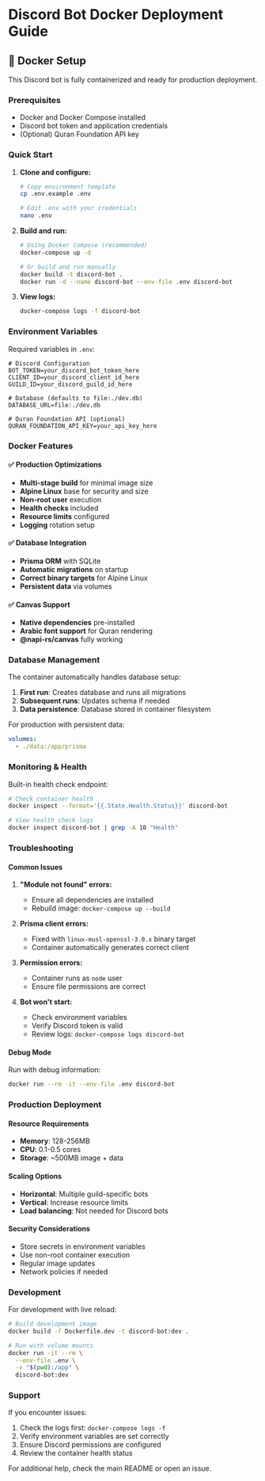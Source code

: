 # Discord Bot Docker Deployment Guide

## 🐳 Docker Setup

This Discord bot is fully containerized and ready for production deployment.

### Prerequisites

- Docker and Docker Compose installed
- Discord bot token and application credentials
- (Optional) Quran Foundation API key

### Quick Start

1. **Clone and configure:**
   ```bash
   # Copy environment template
   cp .env.example .env
   
   # Edit .env with your credentials
   nano .env
   ```

2. **Build and run:**
   ```bash
   # Using Docker Compose (recommended)
   docker-compose up -d
   
   # Or build and run manually
   docker build -t discord-bot .
   docker run -d --name discord-bot --env-file .env discord-bot
   ```

3. **View logs:**
   ```bash
   docker-compose logs -f discord-bot
   ```

### Environment Variables

Required variables in `.env`:

```env
# Discord Configuration
BOT_TOKEN=your_discord_bot_token_here
CLIENT_ID=your_discord_client_id_here
GUILD_ID=your_discord_guild_id_here

# Database (defaults to file:./dev.db)
DATABASE_URL=file:./dev.db

# Quran Foundation API (optional)
QURAN_FOUNDATION_API_KEY=your_api_key_here
```

### Docker Features

#### ✅ Production Optimizations
- **Multi-stage build** for minimal image size
- **Alpine Linux** base for security and size
- **Non-root user** execution
- **Health checks** included
- **Resource limits** configured
- **Logging** rotation setup

#### ✅ Database Integration
- **Prisma ORM** with SQLite
- **Automatic migrations** on startup
- **Correct binary targets** for Alpine Linux
- **Persistent data** via volumes

#### ✅ Canvas Support
- **Native dependencies** pre-installed
- **Arabic font support** for Quran rendering
- **@napi-rs/canvas** fully working

### Database Management

The container automatically handles database setup:

1. **First run**: Creates database and runs all migrations
2. **Subsequent runs**: Updates schema if needed
3. **Data persistence**: Database stored in container filesystem

For production with persistent data:
```yaml
volumes:
  - ./data:/app/prisma
```

### Monitoring & Health

Built-in health check endpoint:
```bash
# Check container health
docker inspect --format='{{.State.Health.Status}}' discord-bot

# View health check logs
docker inspect discord-bot | grep -A 10 "Health"
```

### Troubleshooting

#### Common Issues

1. **"Module not found" errors:**
   - Ensure all dependencies are installed
   - Rebuild image: `docker-compose up --build`

2. **Prisma client errors:**
   - Fixed with `linux-musl-openssl-3.0.x` binary target
   - Container automatically generates correct client

3. **Permission errors:**
   - Container runs as `node` user
   - Ensure file permissions are correct

4. **Bot won't start:**
   - Check environment variables
   - Verify Discord token is valid
   - Review logs: `docker-compose logs discord-bot`

#### Debug Mode

Run with debug information:
```bash
docker run --rm -it --env-file .env discord-bot
```

### Production Deployment

#### Resource Requirements
- **Memory**: 128-256MB
- **CPU**: 0.1-0.5 cores
- **Storage**: ~500MB image + data

#### Scaling Options
- **Horizontal**: Multiple guild-specific bots
- **Vertical**: Increase resource limits
- **Load balancing**: Not needed for Discord bots

#### Security Considerations
- Store secrets in environment variables
- Use non-root container execution
- Regular image updates
- Network policies if needed

### Development

For development with live reload:
```bash
# Build development image
docker build -f Dockerfile.dev -t discord-bot:dev .

# Run with volume mounts
docker run -it --rm \
  --env-file .env \
  -v "$(pwd):/app" \
  discord-bot:dev
```

### Support

If you encounter issues:
1. Check the logs first: `docker-compose logs -f`
2. Verify environment variables are set correctly
3. Ensure Discord permissions are configured
4. Review the container health status

For additional help, check the main README or open an issue.

